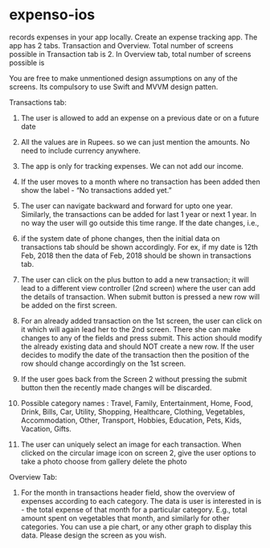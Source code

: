 # expenso-ios
records expenses in your app locally. 
Create an expense tracking app. The app has 2 tabs. Transaction and Overview. Total number of screens possible in Transaction tab is 2. In Overview tab, total number of screens possible is 

You are free to make unmentioned design assumptions on any of the screens. 
Its compulsory to use Swift and MVVM design patten. 

Transactions tab:
1.  The user is allowed to add an expense on a previous date or on a future date

2.  All the values are in Rupees. so we can just mention the amounts. No need to include currency anywhere.

3.  The app is only for tracking expenses. We can not add our income.

4.  If the user moves to a month where no transaction has been added then show the label - “No transactions added yet.”

5.  The user can navigate backward and forward for upto one year. Similarly, the transactions can be added for last 1 year or next 1 year. In no way the user will go outside this time range. If the date changes, i.e., 

6.  if the system date of phone changes, then the initial data on transactions tab should be shown accordingly. For ex, if my date is 12th Feb, 2018 then the data of Feb, 2018 should be shown in transactions tab.

7.  The user can click on the plus button to add a new transaction; it will lead to a different view controller (2nd screen) where the user can add the details of transaction. When submit button is pressed a new row will be added on the first screen.

8.  For an already added transaction on the 1st screen, the user can click on it which will again lead her to the 2nd screen. There she can make changes to any of the fields and press submit. 
    This action should modify the already existing data and should NOT create a new row. If the user decides to modify the date of the transaction then the position of the row should change accordingly on the 1st screen.

9.  If the user goes back from the Screen 2 without pressing the submit button then the recently made changes will be discarded.

10. Possible category names : Travel, Family, Entertainment, Home, Food, Drink, Bills, Car, Utility, Shopping, Healthcare, Clothing, Vegetables, Accommodation, Other, Transport, Hobbies, Education, Pets, Kids, Vacation, Gifts.

11. The user can uniquely select an image for each transaction. When clicked on the circular image icon on screen 2, give the user options to 
        take a photo
        choose from gallery
        delete the photo 

 Overview Tab:
1. For the month in transactions header field, show the overview of expenses according to each category. The data is user is interested in is - the total expense of that month for a particular category. E.g., total amount spent on vegetables that month, and similarly for other categories. You can use a pie chart, or any other graph to display this data. Please design the screen as you wish.

    
